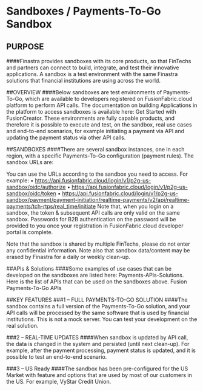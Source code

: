 # Sandboxes / Payments-To-Go Sandbox
## PURPOSE
####Finastra provides sandboxes with its core products, so that FinTechs and partners can connect to build, integrate, and test their innovative applications. A sandbox is a test environment with the same Finastra solutions that financial institutions are using across the world.

##OVERVIEW
####Below sandboxes are test environments of Payments-To-Go, which are available to developers registered on FusionFabric.cloud platform to perform API calls. The documentation on building Applications in the platform to access sandboxes is available here: Get Started with FusionCreator. These environments are fully capable products, and therefore it is possible to execute and test, on the sandbox, real use cases and end-to-end scenarios, for example initiating a payment via API and updating the payment status via other API calls.

##SANDBOXES
####There are several sandbox instances, one in each region, with a specific Payments-To-Go configuration (payment rules).
The sandbox URLs are:




You can use the URLs according to the sandbox you need to access. For example:
•	https://api.fusionfabric.cloud/login/v1/p2g-us-sandbox/oidc/authorize
•	https://api.fusionfabric.cloud/login/v1/p2g-us-sandbox/oidc/token
•	https://api.fusionfabric.cloud/login/v1/p2g-us-sandbox/payment/payment-initiation/realtime-payments/v2/api/realtime-payments/tch-rtps/real_time/initiate
Note that, when you login on a sandbox, the token & subsequent API calls are only valid on the same sandbox.
Passwords for B2B authentication on the password will be provided to you once your registration in FusionFabric.cloud developer portal is complete.

Note that the sandbox is shared by multiple FinTechs, please do not enter any confidential information. Note also that sandbox data/content may be erased by Finastra for a daily or weekly clean-up.

##APIs & Solutions
####Some examples of use cases that can be developed on the sandboxes are listed here: Payments-APIs-Solutions.
Here is the list of APIs that can be used on the sandboxes above. Fusion Payments-To-Go APIs

##KEY FEATURES
###1 – FULL PAYMENTS-TO-GO SOLUTION
####The sandbox contains a full version of the Payments-To-Go solution, and your API calls will be processed by the same software that is used by financial institutions. This is not a mock server. You can test your development on the real solution.

###2 – REAL-TIME UPDATES
####When sandbox is updated by API call, the data is changed in the system and persisted (until next clean-up). For example, after the payment processing, payment status is updated, and it is possible to test an end-to-end scenario.

###3 – US Ready
####The sandbox has been pre-configured for the US Market with feature and options that are used by most of our customers in the US. For example, VyStar Credit Union.






